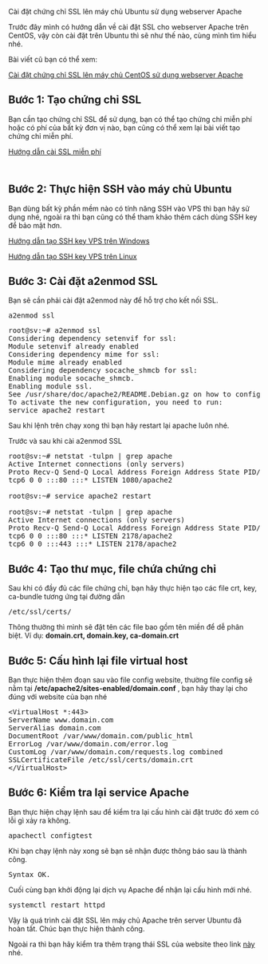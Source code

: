 Cài đặt chứng chỉ SSL lên máy chủ Ubuntu sử dụng webserver Apache
<!-- wp:paragraph -->
<p>Trước đây mình có hướng dẫn về cài đặt SSL cho webserver Apache trên CentOS, vậy còn cài đặt trên Ubuntu thì sẽ như thế nào, cùng mình tìm hiểu nhé.</p>
<!-- /wp:paragraph -->

<!-- wp:paragraph -->
<p>Bài viết cũ bạn có thể xem:</p>
<!-- /wp:paragraph -->

<!-- wp:paragraph -->
<p><a aria-label="Cài đặt chứng chỉ SSL lên máy chủ CentOS sử dụng webserver Apache (opens in a new tab)" rel="noreferrer noopener" class="rank-math-link" href="http://thanhtam.works/cai-dat-chung-chi-ssl-len-may-chu-ubuntu-su-dung-webserver-apache/" target="_blank">Cài đặt chứng chỉ SSL lên máy chủ CentOS sử dụng webserver Apache</a></p>
<!-- /wp:paragraph -->

<!-- wp:heading -->
<h2>Bước 1: Tạo chứng chỉ SSL</h2>
<!-- /wp:heading -->

<!-- wp:paragraph -->
<p>Bạn cần tạo chứng chỉ SSL để sử dụng, bạn có thể tạo chứng chỉ miễn phí hoặc có phí của bất kỳ đơn vị nào, bạn cũng có thể xem lại bài viết tạo chứng chỉ miễn phí.</p>
<!-- /wp:paragraph -->

<!-- wp:paragraph -->
<p><a aria-label=" (opens in a new tab)" rel="noreferrer noopener" class="rank-math-link" href="https://thanhtam.co.uk/huong-dan-cai-ssl-mien-phi/" target="_blank">Hướng dẫn cài SSL miễn phí</a></p>
<!-- /wp:paragraph -->

<!-- wp:heading -->
<h2><br>Bước 2: Thực hiện SSH vào máy chủ Ubuntu</h2>
<!-- /wp:heading -->

<!-- wp:paragraph -->
<p>Bạn dùng bất kỳ phần mềm nào có tính năng SSH vào VPS thì bạn hãy sử dụng nhé, ngoài ra thì bạn cũng có thể tham khảo thêm cách dùng SSH key để bảo mật hơn.</p>
<!-- /wp:paragraph -->

<!-- wp:paragraph -->
<p><a href="http://thanhtam.works/huong-dan-tao-ssh-key-vps-tren-windows/" target="_blank" aria-label="Hướng dẫn tạo SSH key VPS trên Windows (opens in a new tab)" rel="noreferrer noopener" class="rank-math-link">Hướng dẫn tạo SSH key VPS trên Windows</a></p>
<!-- /wp:paragraph -->

<!-- wp:paragraph -->
<p><a href="http://thanhtam.works/huong-dan-tao-ssh-key-vps-tren-linux/" target="_blank" aria-label="Hướng dẫn tạo SSH key VPS trên Linux (opens in a new tab)" rel="noreferrer noopener" class="rank-math-link">Hướng dẫn tạo SSH key VPS trên Linux</a></p>
<!-- /wp:paragraph -->

<!-- wp:heading -->
<h2>Bước 3: Cài đặt a2enmod SSL</h2>
<!-- /wp:heading -->

<!-- wp:paragraph -->
<p>Bạn sẽ cần phải cài đặt a2enmod này để hỗ trợ cho kết nối SSL.</p>
<!-- /wp:paragraph -->

<!-- wp:preformatted -->
<pre class="wp-block-preformatted">a2enmod ssl</pre>
<!-- /wp:preformatted -->

<!-- wp:preformatted -->
<pre class="wp-block-preformatted">root@sv:~# a2enmod ssl<br>Considering dependency setenvif for ssl:<br>Module setenvif already enabled<br>Considering dependency mime for ssl:<br>Module mime already enabled<br>Considering dependency socache_shmcb for ssl:<br>Enabling module socache_shmcb.<br>Enabling module ssl.<br>See /usr/share/doc/apache2/README.Debian.gz on how to configure SSL and create self-signed certificates.<br>To activate the new configuration, you need to run:<br>service apache2 restart</pre>
<!-- /wp:preformatted -->

<!-- wp:paragraph -->
<p>Sau khi lệnh trên chạy xong thì bạn hãy restart lại apache luôn nhé.</p>
<!-- /wp:paragraph -->

<!-- wp:paragraph -->
<p>Trước và sau khi cài a2enmod SSL</p>
<!-- /wp:paragraph -->

<!-- wp:preformatted -->
<pre class="wp-block-preformatted">root@sv:~# netstat -tulpn | grep apache
Active Internet connections (only servers)
Proto Recv-Q Send-Q Local Address Foreign Address State PID/Program name
tcp6 0 0 :::80 :::* LISTEN 1080/apache2

root@sv:~# service apache2 restart

root@sv:~# netstat -tulpn | grep apache
Active Internet connections (only servers)
Proto Recv-Q Send-Q Local Address Foreign Address State PID/Program name
tcp6 0 0 :::80 :::* LISTEN 2178/apache2
tcp6 0 0 :::443 :::* LISTEN 2178/apache2</pre>
<!-- /wp:preformatted -->

<!-- wp:heading -->
<h2>Bước 4: Tạo thư mục, file chứa chứng chỉ</h2>
<!-- /wp:heading -->

<!-- wp:paragraph -->
<p>Sau khi có đầy đủ các file chứng chỉ, bạn hãy thực hiện tạo các file crt, key, ca-bundle tương ứng tại đường dẫn</p>
<!-- /wp:paragraph -->

<!-- wp:verse -->
<pre class="wp-block-verse">/etc/ssl/certs/</pre>
<!-- /wp:verse -->

<!-- wp:paragraph -->
<p>Thông thường thì mình sẽ đặt tên các file bao gồm tên miền để dễ phân biệt. Ví dụ: <strong>domain.crt, domain.key, ca-domain.crt</strong></p>
<!-- /wp:paragraph -->

<!-- wp:heading -->
<h2>Bước 5: Cấu hình lại file virtual host</h2>
<!-- /wp:heading -->

<!-- wp:paragraph -->
<p>Bạn thực hiện thêm đoạn sau vào file config website, thường file config sẽ nằm tại <strong>/etc/apache2/sites-enabled/domain.conf</strong> , bạn hãy thay lại cho đúng với website của bạn nhé</p>
<!-- /wp:paragraph -->

<!-- wp:verse -->
<pre class="wp-block-verse">&lt;VirtualHost *:443&gt;
ServerName www.domain.com                      
ServerAlias domain.com             
DocumentRoot /var/www/domain.com/public_html                         
ErrorLog /var/www/domain.com/error.log                         
CustomLog /var/www/domain.com/requests.log combined                         SSLEngine on                         
SSLCertificateFile /etc/ssl/certs/domain.crt                         SSLCertificateKeyFile /etc/ssl/certs/domain.key                                  SSLCertificateChainFile /etc/ssl/certs/ca-domain.crt
&lt;/VirtualHost&gt;</pre>
<!-- /wp:verse -->

<!-- wp:heading -->
<h2>Bước 6: Kiểm tra lại service Apache</h2>
<!-- /wp:heading -->

<!-- wp:paragraph -->
<p>Bạn thực hiện chạy lệnh sau để kiểm tra lại cấu hình cài đặt trước đó xem có lỗi gì xảy ra không.</p>
<!-- /wp:paragraph -->

<!-- wp:preformatted -->
<pre class="wp-block-preformatted">apachectl configtest</pre>
<!-- /wp:preformatted -->

<!-- wp:paragraph -->
<p>Khi bạn chạy lệnh này xong sẽ bạn sẽ nhận được thông báo sau là thành công.</p>
<!-- /wp:paragraph -->

<!-- wp:verse -->
<pre class="wp-block-verse">Syntax OK.</pre>
<!-- /wp:verse -->

<!-- wp:paragraph -->
<p>Cuối cùng bạn khởi động lại dịch vụ Apache để nhận lại cấu hình mới nhé.</p>
<!-- /wp:paragraph -->

<!-- wp:verse -->
<pre class="wp-block-verse">systemctl restart httpd</pre>
<!-- /wp:verse -->

<!-- wp:paragraph -->
<p>Vậy là quá trình cài đặt SSL lên máy chủ Apache trên server Ubuntu đã hoàn tất. Chúc bạn thực hiện thành công.</p>
<!-- /wp:paragraph -->

<!-- wp:paragraph -->
<p>Ngoài ra thì bạn hãy kiểm tra thêm trạng thái SSL của website theo link <a aria-label="này (opens in a new tab)" rel="noreferrer noopener nofollow sponsored" href="https://www.sslshopper.com/ssl-checker.html" target="_blank" class="rank-math-link">này</a> nhé.</p>
<!-- /wp:paragraph -->
